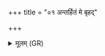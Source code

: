 +++
title = "०१ अन्तर्हितं मे बृहद्"

+++
<details><summary>मूलम् (GR)</summary>

अन्तर्हितं मे बृहद् अन्तरिक्षम्  
अन्तर्हिताः पर्वता अग्नयो मे ।  
मैषां राध्य् अभिचार एष  
प्रत्यग् एनान् प्रतिसरेण हन्मि ॥
</details>